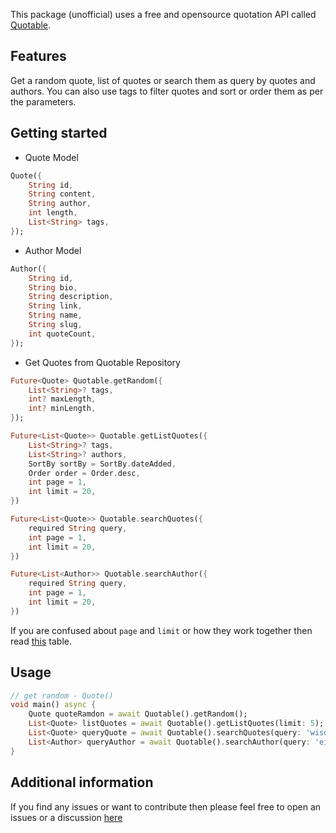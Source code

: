 <!-- 
This README describes the package. If you publish this package to pub.dev,
this README's contents appear on the landing page for your package.

For information about how to write a good package README, see the guide for
[writing package pages](https://dart.dev/guides/libraries/writing-package-pages). 

For general information about developing packages, see the Dart guide for
[creating packages](https://dart.dev/guides/libraries/create-library-packages)
and the Flutter guide for
[developing packages and plugins](https://flutter.dev/developing-packages). 
-->

This package (unofficial) uses a free and opensource quotation API called [Quotable](https://github.com/lukePeavey/quotable).

## Features

Get a random quote, list of quotes or search them as query by quotes and authors. You can also use tags to filter quotes and sort or order them as per the parameters.

## Getting started

- Quote Model
```dart
Quote({
    String id,
    String content,
    String author,
    int length,
    List<String> tags,
});
```

- Author Model
```dart
Author({
    String id,
    String bio,
    String description,
    String link,
    String name,
    String slug,
    int quoteCount,
});
```

- Get Quotes from Quotable Repository
```dart
Future<Quote> Quotable.getRandom({
    List<String>? tags, 
    int? maxLength, 
    int? minLength,
});

Future<List<Quote>> Quotable.getListQuotes({
    List<String>? tags,
    List<String>? authors,
    SortBy sortBy = SortBy.dateAdded,
    Order order = Order.desc,
    int page = 1,
    int limit = 20,
})

Future<List<Quote>> Quotable.searchQuotes({
    required String query,
    int page = 1,
    int limit = 20,
})

Future<List<Author>> Quotable.searchAuthor({
    required String query,
    int page = 1,
    int limit = 20,
})
```

If you are confused about `page` and `limit` or how they work together then read [this](https://github.com/lukePeavey/quotable#list-quotes) table.

## Usage

```dart
// get random - Quote()
void main() async {
    Quote quoteRamdon = await Quotable().getRandom();
    List<Quote> listQuotes = await Quotable().getListQuotes(limit: 5);
    List<Quote> queryQuote = await Quotable().searchQuotes(query: 'wisdom', limit: 5);
    List<Author> queryAuthor = await Quotable().searchAuthor(query: 'einstein');
}
```

## Additional information

If you find any issues or want to contribute then please feel free to open an issues or a discussion [here](https://github.com/gaganyadav80/quotable)
